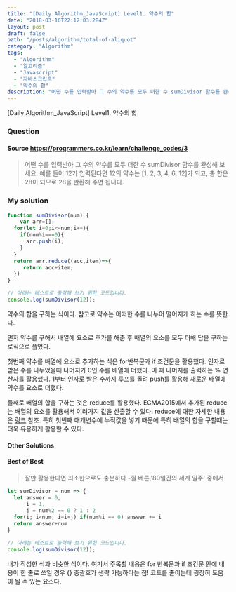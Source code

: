 ```yaml
---
title: "[Daily Algorithm_JavaScript] Level1. 약수의 합"
date: "2018-03-16T22:12:03.284Z"
layout: post
draft: false
path: "/posts/algorithm/total-of-aliquot"
category: "Algorithm"
tags:
  - "Algorithm"
  - "알고리즘"
  - "Javascript"
  - "자바스크립트"
  - "약수의 합"
description: "어떤 수를 입력받아 그 수의 약수를 모두 더한 수 sumDivisor 함수를 완성해 보세요. 예를 들어 12가 입력된다면 12의 약수는 [1, 2, 3, 4, 6, 12]가 되고, 총 합은 28이 되므로 28을 반환해 주면 됩니다."
---
```


[Daily Algorithm_JavaScript] Level1. 약수의 합

### Question

#### Source https://programmers.co.kr/learn/challenge_codes/3

> 어떤 수를 입력받아 그 수의 약수를 모두 더한 수 sumDivisor 함수를 완성해 보세요. 예를 들어 12가 입력된다면 12의 약수는 [1, 2, 3, 4, 6, 12]가 되고, 총 합은 28이 되므로 28을 반환해 주면 됩니다.

### My solution

```javascript
function sumDivisor(num) {
    var arr=[];
  for(let i=0;i<=num;i++){
    if(num%i===0){
      arr.push(i);
    }
  }
  return arr.reduce((acc,item)=>{
     return acc+item;
  })
}

// 아래는 테스트로 출력해 보기 위한 코드입니다.
console.log(sumDivisor(12));
```

약수의 합을 구하는 식이다. 참고로 약수는 어떠한 수를 나누어 떨어지게 하는 수를 뜻한다. 

먼저 약수를 구해서 배열에 요소로 추가를 해준 후 배열의 요소를 모두 더해 답을 구하는 로직으로 풀었다.

첫번째 약수를 배열에 요소로 추가하는 식은 for반복문과 if 조건문을 활용했다. 인자로 받은 수를 나누었을때 나머지가 0인 수를 배열에 더했다. 이 때 나머지를 출력하는 % 연산자를 활용했다. 1부터 인자로 받은 수까지 루프를 돌려 push를 활용해 새로운 배열에 약수를 요소로 더했다.

둘째로 배열의 합을 구하는 것은 reduce를 활용했다. ECMA2015에서 추가된 reduce는 배열의 요소를 활용해서 여러가지 값을 산출할 수 있다. reduce에 대한 자세한 내용은 [링크](https://developer.mozilla.org/ko/docs/Web/JavaScript/Reference/Global_Objects/Array/Reduce) 참조. 특히 첫번째 매개변수에 누적값을 넣기 때문에 특히 배열의 합을 구할때는 더욱 유용하게 활용할 수 있다. 

#### Other Solutions

#### Best of Best

> 잘만 활용한다면 최소한으로도 충분하다 -쥘 베른,'80일간의 세계 일주' 중에서

```javascript
let sumDivisor = num => {
  let answer = 0,
      i = 1,
      j = num%2 == 0 ? 1 : 2
  for(i; i<num; i=i+j) if(num%i == 0) answer += i
  return answer+num
}

// 아래는 테스트로 출력해 보기 위한 코드입니다.
console.log(sumDivisor(12));
```

내가 작성한 식과 비슷한 식이다. 여기서 주목할 내용은 for 반복문과 if 조건문 안에 내용이 한 줄로 쓰일 경우 {} 중괄호가 생략 가능하다는 점! 코드를 줄이는데 굉장히 도움이 될 수 있는 요소다.
